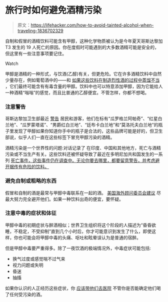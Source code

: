 # 旅行时如何避免酒精污染

> 原文：<https://lifehacker.com/how-to-avoid-tainted-alcohol-when-traveling-1836702329>

自制和假冒的酒精饮料可能含有甲醇，这种化学物质被认为是今年夏天哥斯达黎加 T3 发生的 19 人死亡的原因。你在度假时可能遇到的大多数酒精可能是安全的，但这里有一些注意事项要记住。

Watch

甲醇是酒精的一种形式，与饮酒(乙醇)有关，但更危险。它在许多酒精饮料中自然少量存在，例如葡萄酒中的——和 [如果这些饮料在制造烈性酒的过程中蒸馏不当](https://www.acsh.org/news/2017/06/06/throw-away-first-cut-popcorn-sutton-chemistry-moonshine-11386) ，它们最终可能含有有毒含量的甲醇。饮料中也可以特意添加甲醇，因为它能给人一种酒精“嗡嗡”的感觉，而且比普通的乙醇便宜。不管怎样，你都不想喝。

### 注意警告

哥斯达黎加卫生部最近 [警告](https://www.ministeriodesalud.go.cr/index.php/noticias/noticias-2019/1445-ampliacion-de-alerta-sanitaria-deteccion-de-bebidas-alcoholicas-adulterados-con-metanol-guaro-gran-apache-aguardiente-estrella-roja-guaro-montano-aguardiente-baron-rojo-aguardiente-timbuka-y-aguardiente-molotov) 居民和游客，他们在标有“瓜罗格兰阿帕奇”、“红星白兰地”、“瓜罗蒙塔诺”、“男爵红白兰地”、“廷布卡白兰地”和“莫洛托夫白兰地”的瓶子里发现了甲醇如果你知道你手中的瓶子是合法的，这些品牌可能是好的，但卫生部说，似乎人们一直在这些标签下冒充甲醇污染的酒精。

酒精污染是一个世界性的问题:对话记录了 在印度、中国和其他地方，死亡与酒精污染或不当生产有关。这些饮料还被怀疑导致了最近在多明尼加共和国发生的一系列 [死亡事件，这些事件仍在调查中。无论你要去哪里，都要留意警告，并考虑避开据传有危险的饮料。](https://qz.com/1668373/did-fake-alcohol-kill-american-tourists-in-the-dominican-republic/)

### 避免自制或粗略的东西

假冒和自制的酒是最常与甲醇中毒联系在一起的酒。 [美国海外顾问委员会建议](https://www.osac.gov/Content/Report/430cfae3-01f8-4509-ba1c-15f4ad965940) 尽最大努力完全避开他们。如果一种饮料出奇的便宜，要怀疑。

### 注意中毒的症状和体征

甲醇中毒的初期症状与醉酒相似；世界卫生组织将这个阶段的人描述为“昏昏欲睡，不稳定，不受抑制”直到几个小时后，你才可能意识到发生了什么，即使这样，你也可能会将甲醇中毒的头痛、呕吐和眩晕误认为是普通的宿醉。

但是甲醇中毒要严重得多。除了一夜饮酒的极端情况外，中毒症状可能包括:

*   换气过度或感觉喘不过气来
*   视力问题或失明
*   昏迷
*   抽搐

如果你认识的人正经历这些症状，你 [应该带他们去医院](https://vitals.lifehacker.com/is-your-friend-sleep-it-off-drunk-or-call-911-drunk-1725380214) 不管你是否能确定他们喝了任何受污染的酒。